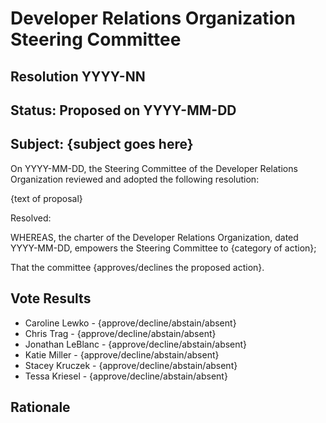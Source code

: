 # Developer Relations Organization Steering Committee

## Resolution YYYY-NN

## Status: Proposed on YYYY-MM-DD

## Subject: {subject goes here}

On YYYY-MM-DD, the Steering Committee of the Developer Relations Organization reviewed and adopted the
following resolution:

{text of proposal}

Resolved:

WHEREAS, the charter of the Developer Relations Organization, dated YYYY-MM-DD, empowers the Steering
Committee to {category of action};

That the committee {approves/declines the proposed action}.

## Vote Results

- Caroline Lewko - {approve/decline/abstain/absent}
- Chris Trag - {approve/decline/abstain/absent}
- Jonathan LeBlanc - {approve/decline/abstain/absent}
- Katie Miller - {approve/decline/abstain/absent}
- Stacey Kruczek - {approve/decline/abstain/absent}
- Tessa Kriesel - {approve/decline/abstain/absent}

## Rationale
